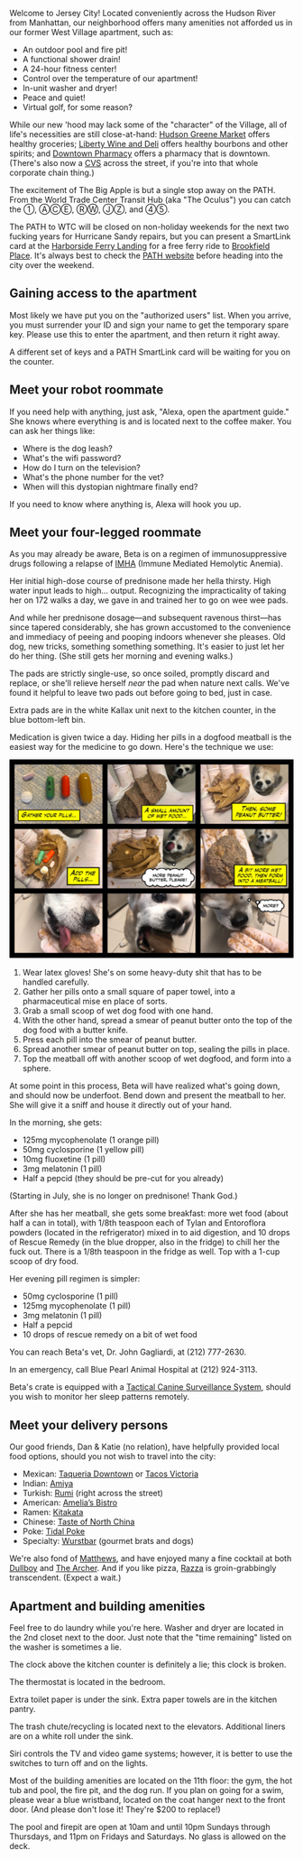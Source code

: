 Welcome to Jersey City! Located conveniently across the Hudson River from Manhattan, our neighborhood offers many amenities not afforded us in our former West Village apartment, such as:

- An outdoor pool and fire pit!
- A functional shower drain!
- A 24-hour fitness center!
- Control over the temperature of our apartment!
- In-unit washer and dryer!
- Peace and quiet!
- Virtual golf, for some reason?

While our new 'hood may lack some of the "character" of the Village, all of life's necessities are still close-at-hand: [Hudson Greene Market](http://www.hudsongreenemarket.com/) offers healthy groceries; [Liberty Wine and Deli](https://www.yelp.com/biz/liberty-wine-and-deli-jersey-city) offers healthy bourbons and other spirits; and [Downtown Pharmacy](https://www.downtownpharmacyjc.com/) offers a pharmacy that is downtown. (There's also now a [CVS](https://www.cvs.com/) across the street, if you're into that whole corporate chain thing.)

The excitement of The Big Apple is but a single stop away on the PATH. From the World Trade Center Transit Hub (aka "The Oculus") you can catch the ①, ⒶⒸⒺ, ⓇⓌ, ⒿⓏ, and ④⑤.

The PATH to WTC will be closed on non-holiday weekends for the next two fucking years for Hurricane Sandy repairs, but you can present a SmartLink card at the [Harborside Ferry Landing](https://www.nywaterway.com/HarborsideFerryLanding.aspx) for a free ferry ride to [Brookfield Place](https://www.nywaterway.com/WorldFinancialCenterTerminal.aspx). It's always best to check the [PATH website](https://www.panynj.gov/path/) before heading into the city over the weekend.

## Gaining access to the apartment

Most likely we have put you on the "authorized users" list. When you arrive, you must surrender your ID and sign your name to get the temporary spare key. Please use this to enter the apartment, and then return it right away.

A different set of keys and a PATH SmartLink card will be waiting for you on the counter.

## Meet your robot roommate

If you need help with anything, just ask, "Alexa, open the apartment guide." She knows where everything is and is located next to the coffee maker. You can ask her things like:

- Where is the dog leash?
- What's the wifi password?
- How do I turn on the television?
- What's the phone number for the vet?
- When will this dystopian nightmare finally end?

If you need to know where anything is, Alexa will hook you up.

## Meet your four-legged roommate

As you may already be aware, Beta is on a regimen of immunosuppressive drugs following a relapse of [IMHA](http://scvsec.com/wp-content/uploads/2014/04/Immune-Mediated-Hemolytic-Anemia-Canine.pdf) (Immune Mediated Hemolytic Anemia).

Her initial high-dose course of prednisone made her hella thirsty. High water input leads to high... output. Recognizing the impracticality of taking her on 172 walks a day, we gave in and trained her to go on wee wee pads.

And while her prednisone dosage—and subsequent ravenous thirst—has since tapered considerably, she has grown accustomed to the convenience and immediacy of peeing and pooping indoors whenever she pleases. Old dog, new tricks, something something something. It's easier to just let her do her thing. (She still gets her morning and evening walks.)

The pads are strictly single-use, so once soiled, promptly discard and replace, or she'll relieve herself *near* the pad when nature next calls. We've found it helpful to leave two pads out before going to bed, just in case. 

Extra pads are in the white Kallax unit next to the kitchen counter, in the blue bottom-left bin.

Medication is given twice a day. Hiding her pills in a dogfood meatball is the easiest way for the medicine to go down. Here's the technique we use:

![Meatbell](meatball.jpg)

1. Wear latex gloves! She's on some heavy-duty shit that has to be handled carefully.
2. Gather her pills onto a small square of paper towel, into a pharmaceutical mise en place of sorts. 
3. Grab a small scoop of wet dog food with one hand.
4. With the other hand, spread a smear of peanut butter onto the top of the dog food with a butter knife.
5. Press each pill into the smear of peanut butter.
6. Spread another smear of peanut butter on top, sealing the pills in place.
7. Top the meatball off with another scoop of wet dogfood, and form into a sphere.

At some point in this process, Beta will have realized what's going down, and should now be underfoot. Bend down and present the meatball to her. She will give it a sniff and house it directly out of your hand.

In the morning, she gets:

- 125mg mycophenolate (1 orange pill)
- 50mg cyclosporine (1 yellow pill)
- 10mg fluoxetine (1 pill)
- 3mg melatonin (1 pill)
- Half a pepcid (they should be pre-cut for you already)

(Starting in July, she is no longer on prednisone! Thank God.)

After she has her meatball, she gets some breakfast: more wet food (about half a can in total), with 1/8th teaspoon each of Tylan and Entoroflora powders (located in the refrigerator) mixed in to aid digestion, and 10 drops of Rescue Remedy (in the blue dropper, also in the fridge) to chill her the fuck out. There is a 1/8th teaspoon in the fridge as well. Top with a 1-cup scoop of dry food.

Her evening pill regimen is simpler:

- 50mg cyclosporine (1 pill)
- 125mg mycophenolate (1 pill)
- 3mg melatonin (1 pill)
- Half a pepcid
- 10 drops of rescue remedy on a bit of wet food

You can reach Beta's vet, Dr. John Gagliardi, at (212) 777-2630. 

In an emergency, call Blue Pearl Animal Hospital at (212) 924-3113.

Beta's crate is equipped with a [Tactical Canine Surveillance System](https://dansays.cloud/betacam/), should you wish to monitor her sleep patterns remotely.

## Meet your delivery persons

Our good friends, Dan & Katie (no relation), have helpfully provided local food options, should you not wish to travel into the city:

- Mexican: [Taqueria Downtown](http://www.taqueriadowntowncateringco.com) or [Tacos Victoria](http://tacosvictoria.com)
- Indian: [Amiya](http://www.amiyarestaurant.com)
- Turkish: [Rumi](http://rumiturkishgrill.com) (right across the street)
- American: [Amelia’s Bistro](http://www.ameliasbistro.com)
- Ramen: [Kitakata](http://ramenbannai.com)
- Chinese: [Taste of North China](http://www.tasteofnorthchinajc.com)
- Poke: [Tidal Poke](http://tidalpoke.co)
- Specialty: [Wurstbar](https://www.wurstbarjc.com) (gourmet brats and dogs)

We're also fond of [Matthews](https://www.mathewsfoodanddrink.com), and have enjoyed many a fine cocktail at both [Dullboy](https://www.dullboybar.com) and [The Archer](http://www.archerbar.com). And if you like pizza, [Razza](https://razzanj.com) is groin-grabbingly transcendent. (Expect a wait.)
	
## Apartment and building amenities

Feel free to do laundry while you're here. Washer and dryer are located in the 2nd closet next to the door. Just note that the "time remaining" listed on the washer is sometimes a lie.

The clock above the kitchen counter is definitely a lie; this clock is broken.

The thermostat is located in the bedroom.

Extra toilet paper is under the sink. Extra paper towels are in the kitchen pantry. 

The trash chute/recycling is located next to the elevators. Additional liners are on a white roll under the sink. 

Siri controls the TV and video game systems; however, it is better to use the switches to turn off and on the lights.

Most of the building amenities are located on the 11th floor: the gym, the hot tub and pool, the fire pit, and the dog run. If you plan on going for a swim, please wear a blue wristband, located on the coat hanger next to the front door. (And please don't lose it! They're $200 to replace!)

The pool and firepit are open at 10am and until 10pm Sundays through Thursdays, and 11pm on Fridays and Saturdays. No glass is allowed on the deck. 
